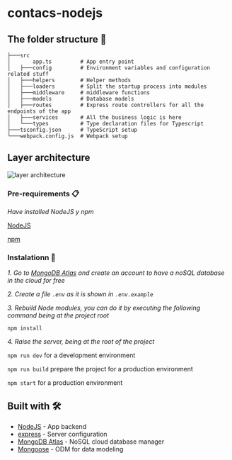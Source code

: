 # contacs-nodejs

## The folder structure 🏢

```structure
├───src
│       app.ts         # App entry point
│   ├───config         # Environment variables and configuration related stuff
│   ├───helpers        # Helper methods
│   ├───loaders        # Split the startup process into modules
│   ├───middleware     # middleware functions
│   ├───models         # Database models
│   ├───routes         # Express route controllers for all the endpoints of the app
│   ├───services       # All the business logic is here
│   └───types          # Type declaration files for Typescript
├───tsconfig.json      # TypeScript setup
└───webpack.config.js  # Webpack setup
```

## Layer architecture
![layer architecture](https://user-images.githubusercontent.com/50475272/99424149-5be4e180-28cf-11eb-9ca0-a3a1e085e8d5.png)

### Pre-requirements 📋

_Have installed NodeJS y npm_

[NodeJS](https://nodejs.org/)

[npm](https://www.npmjs.com/)

### Instalationn 🔧

_1. Go to [MongoDB Atlas](https://www.mongodb.com/cloud/atlas) and create an account to have a noSQL database in the cloud for free_

_2. Create a file ``.env`` as it is shown in ``.env.example``_

_3. Rebuild Node modules, you can do it by executing the following command being at the project root_

```install
npm install
```

_4. Raise the server, being at the root of the project_

`npm run dev` for a development environment

`npm run build` prepare the project for a production environment

`npm start` for a production environment

## Built with 🛠️

* [NodeJS](https://nodejs.org/) - App backend 
* [express](https://expressjs.com/) - Server configuration
* [MongoDB Atlas](https://www.mongodb.com/cloud/atlas) - NoSQL cloud database manager 
* [Mongoose](https://mongoosejs.com/) - ODM for data modeling
